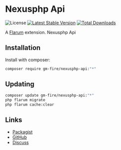 # Nexusphp Api

![License](https://img.shields.io/badge/license-MIT-blue.svg) [![Latest Stable Version](https://img.shields.io/packagist/v/gm-fire/nexusphp-api.svg)](https://packagist.org/packages/gm-fire/nexusphp-api) [![Total Downloads](https://img.shields.io/packagist/dt/gm-fire/nexusphp-api.svg)](https://packagist.org/packages/gm-fire/nexusphp-api)

A [Flarum](http://flarum.org) extension. Nexusphp Api

## Installation

Install with composer:

```sh
composer require gm-fire/nexusphp-api:"*"
```

## Updating

```sh
composer update gm-fire/nexusphp-api:"*"
php flarum migrate
php flarum cache:clear
```

## Links

- [Packagist](https://packagist.org/packages/gm-fire/nexusphp-api)
- [GitHub](https://github.com/gm-fire/nexusphp-api)
- [Discuss](https://discuss.flarum.org/d/PUT_DISCUSS_SLUG_HERE)
